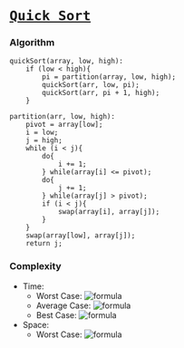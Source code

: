 # [`Quick Sort`](QuickSort/QuickSort.cpp)

### Algorithm
```
quickSort(array, low, high):
    if (low < high){
        pi = partition(array, low, high);
        quickSort(arr, low, pi);
        quickSort(arr, pi + 1, high);
    }

partition(arr, low, high):
    pivot = array[low];
    i = low;
    j = high;
    while (i < j){
        do{
            i += 1;
        } while(array[i] <= pivot);
        do{
            j += 1;
        } while(array[j] > pivot);
        if (i < j){
            swap(array[i], array[j]);
        }
    }
    swap(array[low], array[j]);
    return j;
```

### Complexity
- Time:
    - Worst Case: ![formula](https://render.githubusercontent.com/render/math?math=O(n^2))
    - Average Case: ![formula](https://render.githubusercontent.com/render/math?math=\Theta(nlog(n)))
    - Best Case: ![formula](https://render.githubusercontent.com/render/math?math=\Omega(nlog(n)))
- Space:
    - Worst Case: ![formula](https://render.githubusercontent.com/render/math?math=O(log(n)))
